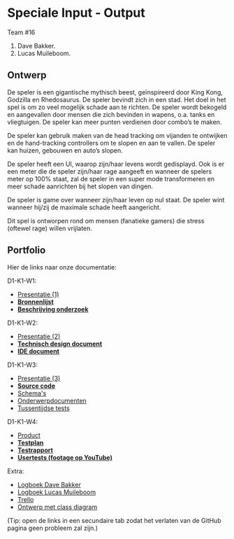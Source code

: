 # Speciale Input - Output

Team #16
1. Dave Bakker.
2. Lucas Muileboom.

## Ontwerp

De speler is een gigantische mythisch beest, geïnspireerd door King Kong, Godzilla en Rhedosaurus.
De speler bevindt zich in een stad. Het doel in het spel is om zo veel mogelijk schade aan te richten. De speler wordt bekogeld en aangevallen door mensen die zich bevinden in wapens, o.a. tanks en vliegtuigen. De speler kan meer punten verdienen door combo’s te maken.

De speler kan gebruik maken van de head tracking om vijanden te ontwijken en de hand-tracking controllers om te slopen en aan te vallen. De speler kan huizen, gebouwen en auto’s slopen.

De speler heeft een UI, waarop zijn/haar levens wordt gedisplayd. Ook is er een meter die de speler zijn/haar rage aangeeft en wanneer de spelers meter op 100% staat, zal de speler in een super mode transformeren en meer schade aanrichten bij het slopen van dingen.

De speler is game over wanneer zijn/haar leven op nul staat.
De speler wint wanneer hij/zij de maximale schade heeft aangericht.

Dit spel is ontworpen rond om mensen (fanatieke gamers) die stress (oftewel rage) willen vrijlaten.


## Portfolio

Hier de links naar onze documentatie:

D1-K1-W1:
* [Presentatie (1)](https://docs.google.com/presentation/d/1KavQDxosGk7xS5gAm0Z6DnqZYTZiMPfhS-F4pogaX6o/edit#slide=id.p1)
* [__Bronnenlijst__](https://drive.google.com/file/d/10HvNiMM2WZVrq8uvivEcCxFiL0xsD8O7/view?usp=sharing)
* [__Beschrijving onderzoek__](#)

D1-K1-W2:
* [Presentatie (2)](https://docs.google.com/presentation/d/1q7IJHRmvxRCddrX7cTkWahoMxI9tJVifyFrwXE020Jg/edit?usp=sharing)
* [__Technisch design document__](https://drive.google.com/file/d/18vcrHzeiKov0kFHB6xWupzvyMwCiahmv/view?usp=sharing)
* [__IDE document__](https://drive.google.com/file/d/1tc6y__XkEXl-J_9TUW0a8x1hwjFJKcU0/view?usp=sharing)

D1-K1-W3:
* [Presentatie (3)](https://docs.google.com/presentation/d/1XnEjCFhfLDjDDHqvGG1la2_GnxFAwwd-YjKZDq_ewOc/edit?usp=sharing)
* [__Source code__](#)
* [Schema's](#)
* [Onderwerpdocumenten](#)
* [Tussentijdse tests](https://drive.google.com/file/d/1iz4lNBSjEwsO5ppdnZL19csc6Tpor5_E/view?usp=sharing)

D1-K1-W4:
* [Product](#)
* [__Testplan__](https://drive.google.com/file/d/1MOCzryus9uILLXT6bfprCk66Fl2xIWyd/view?usp=sharing)
* [__Testrapport__](#)
* [__Usertests (footage op YouTube)__](#)

Extra:
* [Logboek Dave Bakker](https://docs.google.com/spreadsheets/d/1ADUlzbhDDSxK8JQGINdzIm-Rh_wz_pmmVQcEgMS8_G8/edit?usp=sharing)
* [Logboek Lucas Muileboom](https://docs.google.com/spreadsheets/d/1jQcBpCrEyeLHWyfBpI4QbLJH3TwDP6p8EPcgKvCXerE/edit?usp=sharing)
* [Trello](https://trello.com/b/T7uiUk1U/projectgamelab)
* [Ontwerp met class diagram](https://drive.google.com/file/d/1d6JPW0lKQliAAFrFJ0UgOTTTaDvn7YN3/view?usp=sharing)

(Tip: open de links in een secundaire tab zodat het verlaten van de GitHub pagina geen probleem zal zijn.)
